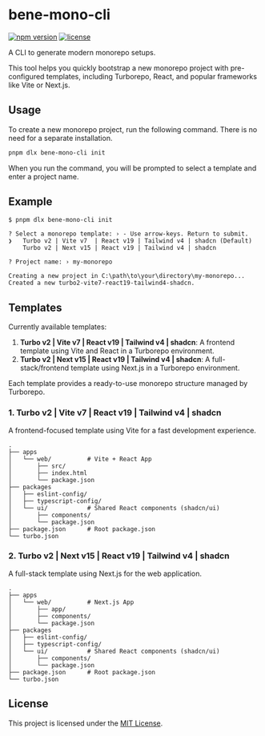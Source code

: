 # bene-mono-cli

[![npm version](https://img.shields.io/npm/v/bene-mono-cli.svg)](https://www.npmjs.com/package/bene-mono-cli)
[![license](https://img.shields.io/npm/l/bene-mono-cli.svg)](https://github.com/ailnk0/bene-mono/blob/main/LICENSE)

A CLI to generate modern monorepo setups.

This tool helps you quickly bootstrap a new monorepo project with pre-configured templates, including Turborepo, React, and popular frameworks like Vite or Next.js.

## Usage

To create a new monorepo project, run the following command. There is no need for a separate installation.

```bash
pnpm dlx bene-mono-cli init
```

When you run the command, you will be prompted to select a template and enter a project name.

## Example

```
$ pnpm dlx bene-mono-cli init

? Select a monorepo template: › - Use arrow-keys. Return to submit.
❯   Turbo v2 | Vite v7  | React v19 | Tailwind v4 | shadcn (Default)
    Turbo v2 | Next v15 | React v19 | Tailwind v4 | shadcn

? Project name: › my-monorepo

Creating a new project in C:\path\to\your\directory\my-monorepo...
Created a new turbo2-vite7-react19-tailwind4-shadcn.
```

## Templates

Currently available templates:

1.  **Turbo v2 | Vite v7 | React v19 | Tailwind v4 | shadcn**: A frontend template using Vite and React in a Turborepo environment.
2.  **Turbo v2 | Next v15 | React v19 | Tailwind v4 | shadcn**: A full-stack/frontend template using Next.js in a Turborepo environment.

Each template provides a ready-to-use monorepo structure managed by Turborepo.

### 1. Turbo v2 | Vite v7 | React v19 | Tailwind v4 | shadcn

A frontend-focused template using Vite for a fast development experience.

```
.
├── apps
│   └── web/          # Vite + React App
│       ├── src/
│       ├── index.html
│       └── package.json
├── packages
│   ├── eslint-config/
│   ├── typescript-config/
│   └── ui/           # Shared React components (shadcn/ui)
│       ├── components/
│       └── package.json
├── package.json      # Root package.json
└── turbo.json
```

### 2. Turbo v2 | Next v15 | React v19 | Tailwind v4 | shadcn

A full-stack template using Next.js for the web application.

```
.
├── apps
│   └── web/          # Next.js App
│       ├── app/
│       ├── components/
│       └── package.json
├── packages
│   ├── eslint-config/
│   ├── typescript-config/
│   └── ui/           # Shared React components (shadcn/ui)
│       ├── components/
│       └── package.json
├── package.json      # Root package.json
└── turbo.json
```

## License

This project is licensed under the [MIT License](https://github.com/ailnk0/bene-mono/blob/main/LICENSE).
